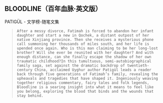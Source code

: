 ## BLOODLINE（百年血脉·英文版）

PATIGÜL  -  文学榜-随笔文集

>     After a messy divorce, Fatimah is forced to abandon her infant daughter and start a new in Qochek, a distant outpost of her native Xinjiang province. Then she receives a mysterious phone call summoning her thousands of miles south, and her life is upended once again. Who is this man claiming to be her long-lost brother? Will she ever be reunited with her daughter? And with enough distance, can she finally escape the shadow of her own traumatic childhood?In this tumultuous, semi-autobiographical family saga, set against the dramatic backdrop of twentieth-century China, acclaimed Uyghur author Patigül leads a reader back through five generations of Fatimah’s family, revealing the upheavals and tragedies that have shaped it. Ingeniously weaving together religious commentary, fairy tales and folk legends, Bloodline is a searing insight into what it means to feel like you belong, exploring the blood that binds and the wounds that stay behind.
